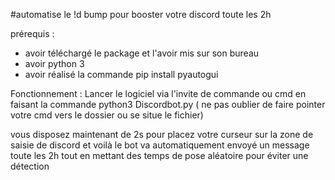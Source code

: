 #automatise le !d bump pour booster votre discord toute les 2h

prérequis :
 - avoir téléchargé le package et l'avoir mis sur son bureau
 - avoir python 3
 - avoir réalisé la commande pip install pyautogui

Fonctionnement :
Lancer le logiciel via l'invite de commande ou cmd en faisant la commande python3 Discordbot.py
( ne pas oublier de faire pointer votre cmd vers le dossier ou se situe le fichier)

vous disposez maintenant de 2s pour placez votre curseur sur la zone de saisie de discord et voilà 
le bot va automatiquement envoyé un message toute les 2h tout en mettant des temps de pose aléatoire pour éviter une détection
